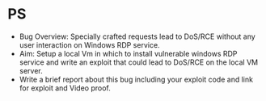 # PS
- Bug Overview: Specially crafted requests lead to DoS/RCE without any user interaction on Windows RDP service.
- Aim: Setup a local Vm in which to install vulnerable windows RDP service and write an exploit that could lead to DoS/RCE on the local VM server.
- Write a brief report about this bug including your exploit code and link for exploit and Video proof.